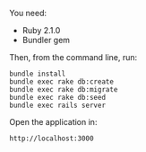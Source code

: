 You need:

* Ruby 2.1.0
* Bundler gem

Then, from the command line, run:

    bundle install
    bundle exec rake db:create
    bundle exec rake db:migrate
    bundle exec rake db:seed
    bundle exec rails server

Open the application in:

    http://localhost:3000